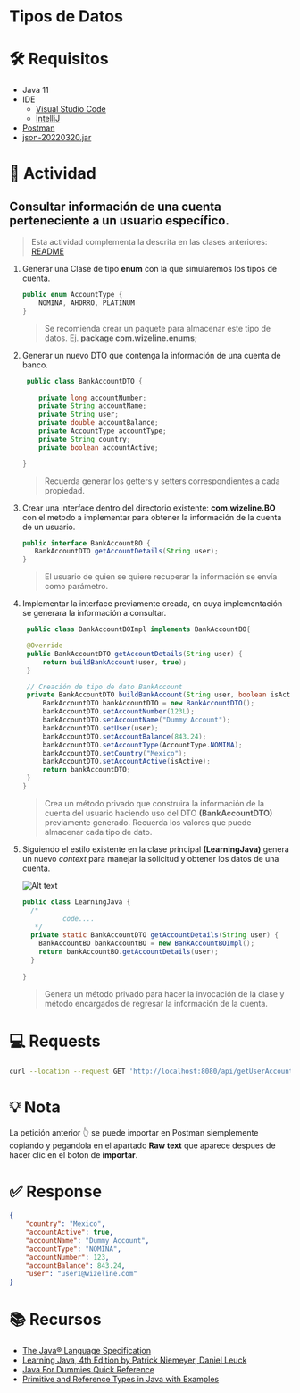 # Tipos de Datos

# :hammer_and_wrench:  Requisitos
- Java 11
- IDE
    * [Visual Studio Code](https://code.visualstudio.com/download)
    * [IntelliJ](https://www.jetbrains.com/idea/download)
- [Postman](https://www.postman.com/downloads/)
- [json-20220320.jar](https://repo1.maven.org/maven2/org/json/json/20220320/)

# :pencil: Actividad
## Consultar información de una cuenta perteneciente a un usuario específico.
> Esta actividad complementa la descrita en las clases anteriores: [README](https://github.com/wizelineacademy/BAZJAVA12022/tree/main/3/POO#readme)
1. Generar una Clase de tipo **enum** con la que simularemos los tipos de cuenta.
    ```java
    public enum AccountType {
        NOMINA, AHORRO, PLATINUM
    }
    ```
   > Se recomienda crear un paquete para almacenar este tipo de datos. Ej. __package com.wizeline.enums;__
   
2. Generar un nuevo DTO que contenga la información de una cuenta de banco.
   ```java
    public class BankAccountDTO {
    
       private long accountNumber;
       private String accountName;
       private String user;
       private double accountBalance;
       private AccountType accountType;
       private String country;
       private boolean accountActive;
   
   }
    ```
   > Recuerda generar los getters y setters correspondientes a cada propiedad.

3. Crear una interface dentro del directorio existente: __com.wizeline.BO__ con el metodo a implementar para obtener la información de la cuenta de un usuario.
    ```java
    public interface BankAccountBO {
       BankAccountDTO getAccountDetails(String user);
    }
    ```
   > El usuario de quien se quiere recuperar la información se envía como parámetro.

4. Implementar la interface previamente creada, en cuya implementación se generara la información a consultar.
   ```java
    public class BankAccountBOImpl implements BankAccountBO{

    @Override
    public BankAccountDTO getAccountDetails(String user) {
        return buildBankAccount(user, true);
    }

    // Creación de tipo de dato BankAccount
    private BankAccountDTO buildBankAccount(String user, boolean isActive) {
        BankAccountDTO bankAccountDTO = new BankAccountDTO();
        bankAccountDTO.setAccountNumber(123L);
        bankAccountDTO.setAccountName("Dummy Account");
        bankAccountDTO.setUser(user);
        bankAccountDTO.setAccountBalance(843.24);
        bankAccountDTO.setAccountType(AccountType.NOMINA);
        bankAccountDTO.setCountry("Mexico");
        bankAccountDTO.setAccountActive(isActive);
        return bankAccountDTO;
    }
   }
    ```
   > Crea un método privado que construira la información de la cuenta del usuario haciendo uso del DTO __(BankAccountDTO)__ previamente generado. Recuerda los valores que puede almacenar cada tipo de dato.

5. Siguiendo el estilo existente en la clase principal __(LearningJava)__ genera un nuevo _context_ para manejar la solicitud y obtener los datos de una cuenta.
   
    ![Alt text](./images/createGetUserAccountContext.png "getUserAccount Context")
    ```java
    public class LearningJava {
      /*
              code....
       */
      private static BankAccountDTO getAccountDetails(String user) {
        BankAccountBO bankAccountBO = new BankAccountBOImpl();
        return bankAccountBO.getAccountDetails(user);
      }
      
    }
    ```
    > Genera un método privado para hacer la invocación de la clase y método encargados de regresar la información de la cuenta. 

# :computer: Requests
``` bash
curl --location --request GET 'http://localhost:8080/api/getUserAccount?user=user1@wizeline.com&password=Pass1'
```
# :bulb: Nota
La petición anterior :point_up_2: se puede importar en Postman siemplemente copiando y pegandola en el apartado __Raw text__ que aparece despues de hacer clic en el boton de __importar__.

# :white_check_mark: Response
```json
{
    "country": "Mexico",
    "accountActive": true,
    "accountName": "Dummy Account",
    "accountType": "NOMINA",
    "accountNumber": 123,
    "accountBalance": 843.24,
    "user": "user1@wizeline.com"
}
``` 

# :books: Recursos
- [The Java® Language Specification](https://docs.oracle.com/javase/specs/jls/se7/html/jls-4.html)
- [Learning Java, 4th Edition by Patrick Niemeyer, Daniel Leuck](https://www.oreilly.com/library/view/learning-java-4th/9781449372477/ch10s02.html)
- [Java For Dummies Quick Reference](https://www.oreilly.com/library/view/java-for-dummies/9781118239742/a83.html)
- [Primitive and Reference Types in Java with Examples](https://www.swtestacademy.com/primitive-and-reference-types-in-java/)
